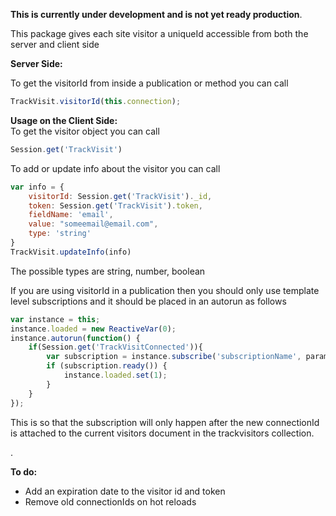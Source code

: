 <b>This is currently under development and is not yet ready production</b>.

This package gives each site visitor a uniqueId accessible from both the server and client side

<b>Server Side:</b><br/>
 
To get the visitorId from inside a publication or method you can call
```javascript
TrackVisit.visitorId(this.connection);
```


<b>Usage on the Client Side:</b><br/>
To get the visitor object you can call
```javascript
Session.get('TrackVisit')
```

To add or update info about the visitor you can call
```javascript
var info = {
	visitorId: Session.get('TrackVisit')._id, 
	token: Session.get('TrackVisit').token, 
	fieldName: 'email', 
	value: "someemail@email.com", 
	type: 'string'
}
TrackVisit.updateInfo(info)
```
The possible types are
string, number, boolean



If you are using visitorId in a publication then you should only use template level subscriptions and it should be placed in an autorun as follows

```javascript
var instance = this;
instance.loaded = new ReactiveVar(0);
instance.autorun(function() {
	if(Session.get('TrackVisitConnected')){
		var subscription = instance.subscribe('subscriptionName', params);
		if (subscription.ready()) {
			instance.loaded.set(1);
		}
	}
});
```
This is so that the subscription will only happen after the new connectionId is attached to the current visitors document in the trackvisitors collection.

.<br/>




<b>To do:</b><br/>
- Add an expiration date to the visitor id and token
- Remove old connectionIds on hot reloads
